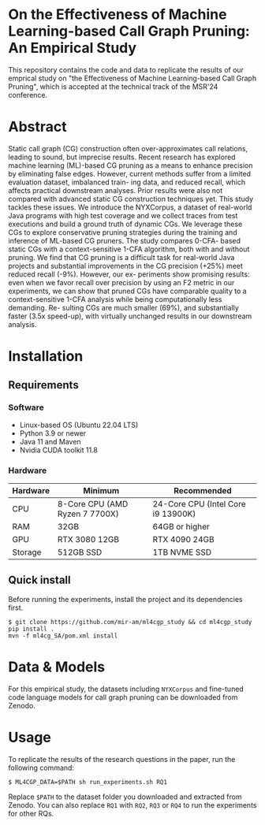 # On the Effectiveness of Machine Learning-based Call Graph Pruning: An Empirical Study

This repository contains the code and data to replicate the results of our emprical study on "the Effectiveness of Machine Learning-based Call Graph Pruning", which is accepted at the technical track of the MSR'24 conference.

# Abstract
Static call graph (CG) construction often over-approximates call relations, leading to sound, but imprecise results. Recent research
has explored machine learning (ML)-based CG pruning as a means
to enhance precision by eliminating false edges. However, current
methods suffer from a limited evaluation dataset, imbalanced train-
ing data, and reduced recall, which affects practical downstream
analyses. Prior results were also not compared with advanced static
CG construction techniques yet. This study tackles these issues. We
introduce the NYXCorpus, a dataset of real-world Java programs
with high test coverage and we collect traces from test executions
and build a ground truth of dynamic CGs. We leverage these CGs
to explore conservative pruning strategies during the training and
inference of ML-based CG pruners. The study compares 0-CFA-
based static CGs with a context-sensitive 1-CFA algorithm, both
with and without pruning. We find that CG pruning is a difficult
task for real-world Java projects and substantial improvements in
the CG precision (+25%) meet reduced recall (-9%). However, our ex-
periments show promising results: even when we favor recall over
precision by using an F2 metric in our experiments, we can show
that pruned CGs have comparable quality to a context-sensitive
1-CFA analysis while being computationally less demanding. Re-
sulting CGs are much smaller (69%), and substantially faster (3.5x
speed-up), with virtually unchanged results in our downstream
analysis.

# Installation 
## Requirements
### Software 
- Linux-based OS (Ubuntu 22.04 LTS)
- Python 3.9 or newer
- Java 11 and Maven
- Nvidia CUDA toolkit 11.8

### Hardware
| Hardware   | Minimum      | Recommended  |
|------------|--------------|--------------|
| CPU        | 8-Core CPU (AMD Ryzen 7 7700X)| 24-Core CPU (Intel Core i9 13900K) |
| RAM        | 32GB         | 64GB or higher        |
| GPU        | RTX 3080 12GB | RTX 4090 24GB |
| Storage    | 512GB SSD    | 1TB NVME SSD    |


## Quick install
Before running the experiments, install the project and its dependencies first.

```
$ git clone https://github.com/mir-am/ml4cgp_study && cd ml4cgp_study
pip install .
mvn -f ml4cg_SA/pom.xml install
```

# Data & Models
For this empirical study, the datasets including `NYXCorpus` and fine-tuned code language models for call graph pruning can be downloaded from Zenodo.

# Usage
To replicate the results of the research questions in the paper, run the following command:

```
$ ML4CGP_DATA=$PATH sh run_experiments.sh RQ1
```
Replace `$PATH` to the dataset folder you downloaded and extracted from Zenodo.
You can also replace `RQ1` with `RQ2`, `RQ3` or `RQ4` to run the experiments for other RQs.
